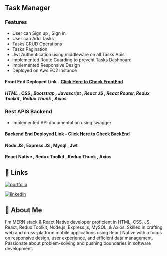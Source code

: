 ## Task Manager

### Features

- User can Sign up , Sign in
- User can Add Tasks
- Tasks CRUD Operations
- Tasks Pagination
- Jwt Authentication using middleware on all Tasks Apis
- implemented Route Guarding to prevent Tasks Dashboard
- Implemented Responsive Design
- Deployed on Aws EC2 Instance

#### Front End Deployed Link - [Click Here to Check FrontEnd](http://ec2-44-220-164-13.compute-1.amazonaws.com:3000/)

##### HTML , CSS , Bootstrap , Javascript , React JS , React Router, Redux Toolkit , Redux Thunk , Axios

### Rest APIS Backend

- Implemented API documentation using swagger

#### Backend End Deployed Link - [Click Here to Check BackEnd](http://ec2-44-220-164-13.compute-1.amazonaws.com:8000/tasks/task)

#### Node JS , Express JS , Mysql , Jwt

#### React Native , Redux Toolkit , Redux Thunk , Axios

## 🔗 Links

[![portfolio](https://img.shields.io/badge/my_Website-000?style=for-the-badge&logo=ko-fi&logoColor=white)](https://ajaypratapsingh.online/)

[![linkedin](https://img.shields.io/badge/linkedin-0A66C2?style=for-the-badge&logo=linkedin&logoColor=white)](https://www.linkedin.com/in/apsingh03/)

## 🚀 About Me

I'm MERN stack & React Native developer proficient in HTML, CSS, JS, React, Redux
Toolkit, Node.js, Express.js, MySQL, & Axios. Skilled in crafting web and cross-platform
mobile applications using React Native with a focus on responsive design, user
experience, and efficient data management. Passionate about problem-solving and
pushing boundaries in software development.
